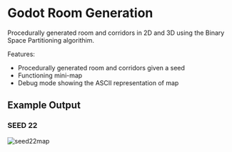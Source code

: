 # Godot Room Generation

Procedurally generated room and corridors in 2D and 3D using the Binary Space Partitioning algorithim.

Features:
* Procedurally generated room and corridors given a seed
* Functioning mini-map
* Debug mode showing the ASCII representation of map

## Example Output

### SEED 22
![seed22map](Godot-Room-Generation/Output/pg1.JPG)
